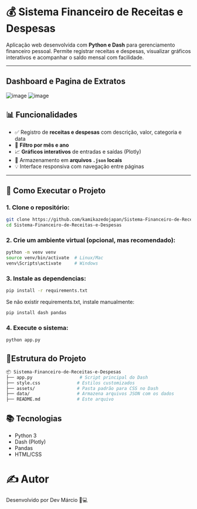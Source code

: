 # 💰 Sistema Financeiro de Receitas e Despesas

Aplicação web desenvolvida com **Python e Dash** para gerenciamento financeiro pessoal. Permite registrar receitas e despesas, visualizar gráficos interativos e acompanhar o saldo mensal com facilidade.

---
## Dashboard e Pagina de Extratos
![image](https://github.com/user-attachments/assets/d42deb0a-5342-474e-b573-96e4d1cc89ac)
![image](https://github.com/user-attachments/assets/b88ad3ac-a016-4519-8452-76583244ee72)

## 📊 Funcionalidades

- ✅ Registro de **receitas e despesas** com descrição, valor, categoria e data
- 📅 **Filtro por mês e ano**
- 📈 **Gráficos interativos** de entradas e saídas (Plotly)
- 💾 Armazenamento em **arquivos `.json` locais**
- 💡 Interface responsiva com navegação entre páginas

---

## 🚀 Como Executar o Projeto

### 1. Clone o repositório:

```bash
git clone https://github.com/kamikazedojapan/Sistema-Financeiro-de-Receitas-e-Despesas.git
cd Sistema-Financeiro-de-Receitas-e-Despesas
```
### 2. Crie um ambiente virtual (opcional, mas recomendado):

```bash
python -m venv venv
source venv/bin/activate  # Linux/Mac
venv\Scripts\activate     # Windows
```

### 3. Instale as dependencias:

```bash
pip install -r requirements.txt
```
Se não existir requirements.txt, instale manualmente:
```bash
pip install dash pandas
```
### 4. Execute o sistema:

```bash
python app.py
```

## 📁Estrutura do Projeto
```bash
📦 Sistema-Financeiro-de-Receitas-e-Despesas
├── app.py                  # Script principal do Dash
├── style.css              # Estilos customizados
├── assets/                # Pasta padrão para CSS no Dash
├── data/                  # Armazena arquivos JSON com os dados
├── README.md              # Este arquivo

```

## 📚 Tecnologias
- Python 3
- Dash (Plotly)
- Pandas
- HTML/CSS

# ✍️ Autor
Desenvolvido por Dev Márcio 🧠💻
